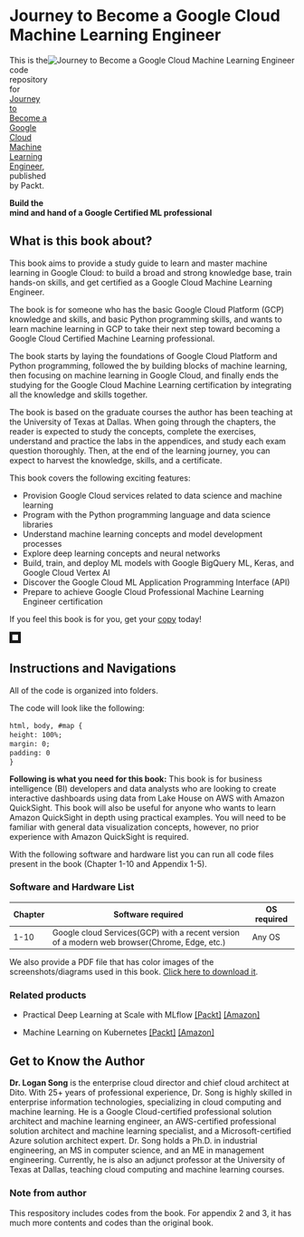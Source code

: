 # Journey to Become a Google Cloud Machine Learning Engineer

<a href="https://www.packtpub.com/product/journey-to-become-a-google-cloud-machine-learning-engineer/9781803233727"><img src="https://static.packt-cdn.com/products/9781803233727/cover/smaller" alt="Journey to Become a Google Cloud Machine Learning Engineer" height="256px" align="right"></a>

This is the code repository for [Journey to Become a Google Cloud Machine Learning Engineer](https://www.packtpub.com/product/journey-to-become-a-google-cloud-machine-learning-engineer/9781803233727), published by Packt.

**Build the mind and hand of a Google Certified ML professional**

## What is this book about?

This book aims to provide a study guide to learn and master machine learning in Google Cloud: to build a broad and strong knowledge base, train hands-on skills, and get certified as a Google Cloud Machine Learning Engineer.

The book is for someone who has the basic Google Cloud Platform (GCP) knowledge and skills, and basic Python programming skills, and wants to learn machine learning in GCP to take their next step toward becoming a Google Cloud Certified Machine Learning professional.

The book starts by laying the foundations of Google Cloud Platform and Python programming, followed the by building blocks of machine learning, then focusing on machine learning in Google Cloud, and finally ends the studying for the Google Cloud Machine Learning certification by integrating all the knowledge and skills together.

The book is based on the graduate courses the author has been teaching at the University of Texas at Dallas. When going through the chapters, the reader is expected to study the concepts, complete the exercises, understand and practice the labs in the appendices, and study each exam question thoroughly. Then, at the end of the learning journey, you can expect to harvest the knowledge, skills, and a certificate.

This book covers the following exciting features: 
* Provision Google Cloud services related to data science and machine learning
* Program with the Python programming language and data science libraries
* Understand machine learning concepts and model development processes
* Explore deep learning concepts and neural networks
* Build, train, and deploy ML models with Google BigQuery ML, Keras, and Google Cloud Vertex AI
* Discover the Google Cloud ML Application Programming Interface (API)
* Prepare to achieve Google Cloud Professional Machine Learning Engineer certification

If you feel this book is for you, get your [copy](https://www.amazon.in/Journey-Become-Machine-Learning-Engineer-ebook/dp/B0B9SPM199/ref=sr_1_1?crid=X0SKIMH1M6XX&keywords=Journey+to+become+a+Google+Cloud+Machine+Learning+Engineer&qid=1662439068&sprefix=journey+to+become+a+google+cloud+machine+learning+engineer%2Caps%2C298&sr=8-1) today!

<a href="https://www.packtpub.com/product/journey-to-become-a-google-cloud-machine-learning-engineer/9781803233727"><img src="https://raw.githubusercontent.com/PacktPublishing/GitHub/master/GitHub.png" alt="https://www.packtpub.com/" border="5" /></a>

## Instructions and Navigations
All of the code is organized into folders.

The code will look like the following:
```
html, body, #map {
height: 100%;
margin: 0;
padding: 0
}
```
**Following is what you need for this book:**
This book is for business intelligence (BI) developers and data analysts who are looking to create interactive dashboards using data from Lake House on AWS with Amazon QuickSight. This book will also be useful for anyone who wants to learn Amazon QuickSight in depth using practical examples. You will need to be familiar with general data visualization concepts, however, no prior experience with Amazon QuickSight is required.

With the following software and hardware list you can run all code files present in the book (Chapter 1-10 and Appendix 1-5).

### Software and Hardware List

| Chapter  | Software required                                                                    | OS required                        |
| -------- | -------------------------------------------------------------------------------------| -----------------------------------|
|  	1-10	   |   	Google cloud Services(GCP) with a recent version of a modern web browser(Chrome, Edge, etc.)                                  			  | Any OS | 		

We also provide a PDF file that has color images of the screenshots/diagrams used in this book. [Click here to download it](https://packt.link/ugTOg).

### Related products 
* Practical Deep Learning at Scale with MLflow [[Packt]](https://www.packtpub.com/product/practical-deep-learning-at-scale-with-mlflow/9781803241333) [[Amazon]](https://www.amazon.in/Practical-Deep-Learning-Scale-MLflow/dp/1803241330/ref=sr_1_2?crid=1RZFE8BHM0V29&keywords=Practical+Deep+Learning+at+Scale+with+MLflow&qid=1662439339&sprefix=practical+deep+learning+at+scale+with+mlflow%2Caps%2C261&sr=8-2)
  
* Machine Learning on Kubernetes [[Packt]](https://www.packtpub.com/product/machine-learning-on-kubernetes/9781803241807) [[Amazon]](https://www.amazon.in/Machine-Learning-Kubernetes-practical-handbook-ebook/dp/B09WF2B1BX/ref=sr_1_3?keywords=Machine+Learning+on+Kubernetes&qid=1662439452&sr=8-3)
  
## Get to Know the Author
**Dr. Logan Song** is the enterprise cloud director and chief cloud architect at Dito. With 25+ years of professional experience, Dr. Song is highly skilled in enterprise information technologies, specializing in cloud computing and machine learning. He is a Google Cloud-certified professional solution architect and machine learning engineer, an AWS-certified professional solution architect and machine learning specialist, and a Microsoft-certified Azure solution architect expert. Dr. Song holds a Ph.D. in industrial engineering, an MS in computer science, and an ME in management engineering. Currently, he is also an adjunct professor at the University of Texas at Dallas, teaching cloud computing and machine learning courses.	

### Note from author 
This respository includes codes from the book.
For appendix 2 and 3, it has much more contents and codes than the original book.
